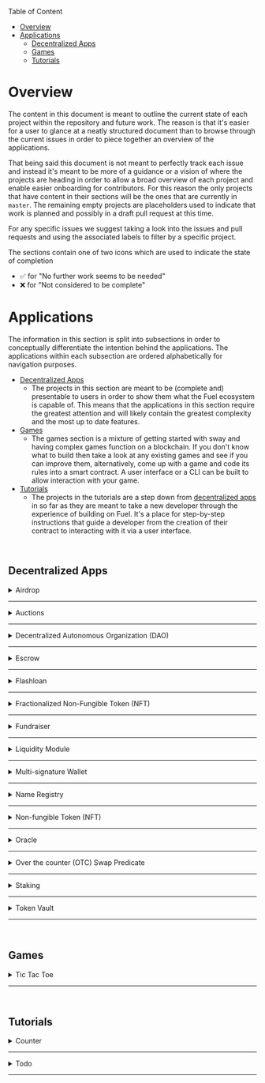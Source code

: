 Table of Content
- [Overview](#overview)
- [Applications](#applications)
  - [Decentralized Apps](#decentralized-apps)
  - [Games](#games)
  - [Tutorials](#tutorials)

# Overview

The content in this document is meant to outline the current state of each project within the repository and future work. The reason is that it's easier for a user to glance at a neatly structured document than to browse through the current issues in order to piece together an overview of the applications.

That being said this document is not meant to perfectly track each issue and instead it's meant to be more of a guidance or a vision of where the projects are heading in order to allow a broad overview of each project and enable easier onboarding for contributors. For this reason the only projects that have content in their sections will be the ones that are currently in `master`. The remaining empty projects are placeholders used to indicate that work is planned and possibly in a draft pull request at this time.

For any specific issues we suggest taking a look into the issues and pull requests and using the associated labels to filter by a specific project.

The sections contain one of two icons which are used to indicate the state of completion

- ✅ for "No further work seems to be needed"
- ❌ for "Not considered to be complete"

# Applications

The information in this section is split into subsections in order to conceptually differentiate the intention behind the applications. The applications within each subsection are ordered alphabetically for navigation purposes.

- [Decentralized Apps](#decentralized-apps)
  - The projects in this section are meant to be (complete and) presentable to users in order to show them what the Fuel ecosystem is capable of. This means that the applications in this section require the greatest attention and will likely contain the greatest complexity and the most up to date features.
- [Games](#games)
  - The games section is a mixture of getting started with sway and having complex games function on a blockchain. If you don't know what to build then take a look at any existing games and see if you can improve them, alternatively, come up with a game and code its rules into a smart contract. A user interface or a CLI can be built to allow interaction with your game.
- [Tutorials](#tutorials)
  - The projects in the tutorials are a step down from [decentralized apps](#decentralized-apps) in so far as they are meant to take a new developer through the experience of building on Fuel. It's a place for step-by-step instructions that guide a developer from the creation of their contract to interacting with it via a user interface.

<br>

## Decentralized Apps

<details>
<summary>Airdrop</summary>

<h3>Contracts ✅</h3>

- Feature complete for UI integration
  - Needs vec support in SDK so that array can be changed to vec

<h3>User Interface</h3>

<h3>Tests</h3>

- <h3>Rust ❌</h3>

  - Tests currently integrate manual hashing due to compatiability with [Fuel-Merkle](https://github.com/FuelLabs/fuel-merkle).

- <h3>Typescript</h3>

<h3>Documentation ✅</h3>

- Readme ✅
  - Once UI is added it needs to be documented
- Specification ✅

</details>

---

<details>
<summary>Auctions</summary>

<h3>Contracts</h3>

- Blind Auction
- Dutch Auction
- English Auction

<h3>User Interface</h3>

<h3>Tests</h3>

- <h3>Rust</h3>
- <h3>Typescript</h3>

<h3>Documentation</h3>

</details>

---

<details>
<summary>Decentralized Autonomous Organization (DAO)</summary>

<h3>Contracts ❌</h3>

- Replace constructor with manifest instantiation?
- Need to possibly handle overflowing upon calculating votes inside `execute`
- Outdated way to call an arbitrary contract, WIP in Sway repo
- Can instantiate with approval of 1 - exploitable
- Extend to use multiple consensus mechansims instead of a simple yes:no ratio
- Not alphabetically ordered
- Formatting

<h3>User Interface</h3>

<h3>Tests</h3>

- <h3>Rust ❌</h3>

  - SDK has block manipulation so tests can continue to be written

- <h3>Typescript</h3>

<h3>Documentation ✅</h3>

- Readme ❌
  - Need to remove "current state of app" since this document covers that content
  - Once UI is added it needs to be documented
- Specification ✅

</details>

---

<details>
<summary>Escrow</summary>

<h3>Contracts ✅</h3>

- Feature complete for UI integration
  - Needs vec support in SDK so that array can be changed to vec
- Needs some getters so that contracts can interact

<h3>User Interface</h3>

<h3>Tests</h3>

- <h3>Rust ❌</h3>

  - SDK has block manipulation so tests can continue to be written
  - Requires vec from SDK

- <h3>Typescript</h3>

<h3>Documentation ✅</h3>

- Readme ❌
  - Need to remove "current state of app" since this document covers that content
  - Once UI is added it needs to be documented
- Specification ✅

</details>

---

<details>
<summary>Flashloan</summary>

<h3>Contracts</h3>

<h3>User Interface</h3>

<h3>Tests</h3>

- <h3>Rust</h3>
- <h3>Typescript</h3>

<h3>Documentation</h3>

</details>

---

<details>
<summary>Fractionalized Non-Fungible Token (NFT)</summary>

<h3>Contracts</h3>

<h3>User Interface</h3>

<h3>Tests</h3>

- <h3>Rust</h3>
- <h3>Typescript</h3>

<h3>Documentation</h3>

</details>

---

<details>
<summary>Fundraiser</summary>

<h3>Contracts ❌</h3>

- Campaigns do not have any descriptions / titles / context
  - Should probably use a vec to store data that a human can use to distinguish between campaigns
  - Cannot search for campaigns aside from by a number from 0...X where X is known
- No easy way to retrieve campaigns by user
  - Must iterate from 0...X where X is known by another function call

<h3>User Interface</h3>

<h3>Tests</h3>

- <h3>Rust ❌</h3>

  - SDK has block manipulation so tests can continue to be written

- <h3>Typescript</h3>

<h3>Documentation ❌</h3>

- Readme ❌
  - Need to remove "current state of app" since this document covers that content
  - Once UI is added it needs to be documented
- Specification ❌
  - Need to simplify to make it look like the Escrow / DAO spec

</details>

---

<details>
<summary>Liquidity Module</summary>

<h3>Contracts</h3>

<h3>User Interface</h3>

<h3>Tests</h3>

- <h3>Rust</h3>
- <h3>Typescript</h3>

<h3>Documentation</h3>

- Issue is not documented

</details>

---

<details>
<summary>Multi-signature Wallet</summary>

<h3>Contracts ❌</h3>

- Rename `contract_abi` to `interface`
- Move documentation onto the interface rather than have it on the implementation
- Document events
- Not alphabetically ordered
- Move `create_hash` into `utils`
- Move `count_approvals` to `utils` when libraries support storage access
  - The keyword `break` is implemented, uncomment and use in fn
- Needs to use vec instead of arrays but cannot test in SDK
- Only basic functionality is implemented (lots more to do as listed in issues)
  - Cannot make arbitrary calls yet, work is being done in Sway which hopefully resolves this

<h3>User Interface</h3>

<h3>Tests</h3>

- <h3>Rust ❌</h3>

  - Needs vec support to test, partial tests written for basic functionality in draft PR

- <h3>Typescript</h3>

<h3>Documentation ❌</h3>

- Readme ❌
  - Need to remove "current state of app" since this document covers that content
  - Once UI is added it needs to be documented
- Specification ❌
  - Does not exist

</details>

---

<details>
<summary>Name Registry</summary>

<h3>Contracts</h3>

<h3>User Interface</h3>

<h3>Tests</h3>

- <h3>Rust</h3>
- <h3>Typescript</h3>

<h3>Documentation</h3>

</details>

---

<details>
<summary>Non-fungible Token (NFT)</summary>

Will move from Apps repo to Libs repo soon

<h3>Contracts ❌</h3>

- Needs vec and option but they are not supported in the SDK so cannot test

<h3>User Interface ✅</h3>

- Will not exist for an NFT and instead other applications which integrate the NFT will have their own UI's

<h3>Tests</h3>

- <h3>Rust ❌</h3>

  - Needs to support vec and option to complete testing

- <h3>Typescript ✅</h3>

  - Will not exist

<h3>Documentation ❌</h3>

- Readme ❌
  - Need to remove "current state of app" since this document covers that content
  - Doesn't really belong in apps repo and should be moved to libs repo at some point
    - Although it will be used in other apps
- Specification ❌
  - Does not exist

</details>

---

<details>
<summary>Oracle</summary>

<h3>Contracts</h3>

<h3>User Interface</h3>

<h3>Tests</h3>

- <h3>Rust</h3>
- <h3>Typescript</h3>

<h3>Documentation</h3>

</details>

---

<details>
<summary>Over the counter (OTC) Swap Predicate</summary>

<h3>Contracts</h3>

<h3>User Interface</h3>

<h3>Tests</h3>

- <h3>Rust</h3>
- <h3>Typescript</h3>

<h3>Documentation</h3>

</details>

---

<details>
<summary>Staking</summary>

<h3>Contracts</h3>

<h3>User Interface</h3>

<h3>Tests</h3>

- <h3>Rust</h3>
- <h3>Typescript</h3>

<h3>Documentation</h3>

</details>

---

<details>
<summary>Token Vault</summary>

<h3>Contracts</h3>

<h3>User Interface</h3>

<h3>Tests</h3>

- <h3>Rust</h3>
- <h3>Typescript</h3>

<h3>Documentation</h3>

</details>

---

<br>

## Games

<details>
<summary>Tic Tac Toe</summary>

<h3>Contracts</h3>

<h3>User Interface</h3>

<h3>Tests</h3>

- <h3>Rust</h3>
- <h3>Typescript</h3>

<h3>Documentation</h3>

</details>

---

<br>

## Tutorials

<details>
<summary>Counter</summary>

<h3>Contracts</h3>

<h3>User Interface</h3>

<h3>Tests</h3>

- <h3>Rust</h3>
- <h3>Typescript</h3>

<h3>Documentation</h3>

</details>

---

<details>
<summary>Todo</summary>

<h3>Contracts</h3>

<h3>User Interface</h3>

<h3>Tests</h3>

- <h3>Rust</h3>
- <h3>Typescript</h3>

<h3>Documentation</h3>

</details>

---
